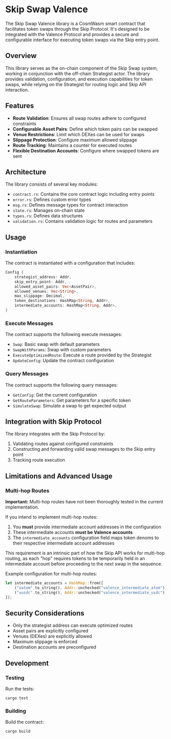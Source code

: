 # Skip Swap Valence

The Skip Swap Valence library is a CosmWasm smart contract that facilitates token swaps through the Skip Protocol. It's designed to be integrated with the Valence Protocol and provides a secure and configurable interface for executing token swaps via the Skip entry point.

## Overview

This library serves as the on-chain component of the Skip Swap system, working in conjunction with the off-chain Strategist actor. The library provides validation, configuration, and execution capabilities for token swaps, while relying on the Strategist for routing logic and Skip API interaction.

## Features

- **Route Validation**: Ensures all swap routes adhere to configured constraints
- **Configurable Asset Pairs**: Define which token pairs can be swapped
- **Venue Restrictions**: Limit which DEXes can be used for swaps
- **Slippage Protection**: Configure maximum allowed slippage
- **Route Tracking**: Maintains a counter for executed routes
- **Flexible Destination Accounts**: Configure where swapped tokens are sent

## Architecture

The library consists of several key modules:

- `contract.rs`: Contains the core contract logic including entry points
- `error.rs`: Defines custom error types
- `msg.rs`: Defines message types for contract interaction
- `state.rs`: Manages on-chain state
- `types.rs`: Defines data structures
- `validation.rs`: Contains validation logic for routes and parameters

## Usage

### Instantiation

The contract is instantiated with a configuration that includes:

```rust
Config {
    strategist_address: Addr,
    skip_entry_point: Addr,
    allowed_asset_pairs: Vec<AssetPair>,
    allowed_venues: Vec<String>,
    max_slippage: Decimal,
    token_destinations: HashMap<String, Addr>,
    intermediate_accounts: HashMap<String, Addr>,
}
```

### Execute Messages

The contract supports the following execute messages:

- `Swap`: Basic swap with default parameters
- `SwapWithParams`: Swap with custom parameters
- `ExecuteOptimizedRoute`: Execute a route provided by the Strategist
- `UpdateConfig`: Update the contract configuration

### Query Messages

The contract supports the following query messages:

- `GetConfig`: Get the current configuration
- `GetRouteParameters`: Get parameters for a specific token
- `SimulateSwap`: Simulate a swap to get expected output

## Integration with Skip Protocol

The library integrates with the Skip Protocol by:

1. Validating routes against configured constraints
2. Constructing and forwarding valid swap messages to the Skip entry point
3. Tracking route execution

## Limitations and Advanced Usage

### Multi-hop Routes

**Important:** Multi-hop routes have not been thoroughly tested in the current implementation.

If you intend to implement multi-hop routes:

1. You **must** provide intermediate account addresses in the configuration
2. These intermediate accounts **must be Valence accounts**
3. The `intermediate_accounts` configuration field maps token denoms to their respective intermediate account addresses

This requirement is an intrinsic part of how the Skip API works for multi-hop routing, as each "hop" requires tokens to be temporarily held in an intermediate account before proceeding to the next swap in the sequence.

Example configuration for multi-hop routes:

```rust
let intermediate_accounts = HashMap::from([
    ("uatom".to_string(), Addr::unchecked("valence_intermediate_atom")),
    ("uusdc".to_string(), Addr::unchecked("valence_intermediate_usdc")),
]);
```

## Security Considerations

- Only the strategist address can execute optimized routes
- Asset pairs are explicitly configured
- Venues (DEXes) are explicitly allowed
- Maximum slippage is enforced
- Destination accounts are preconfigured

## Development

### Testing

Run the tests:

```
cargo test
```

### Building

Build the contract:

```
cargo build
```
